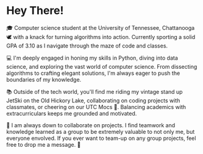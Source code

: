 # **Hey There!**

🎓 Computer science student at the University of Tennessee, Chattanooga 🕊️ with a knack for turning algorithms into action. Currently sporting a solid GPA of 3.10 as I navigate through the maze of code and classes.

💻 I'm deeply engaged in honing my skills in Python, diving into data science, and exploring the vast world of computer science. From dissecting algorithms to crafting elegant solutions, I'm always eager to push the boundaries of my knowledge.

📚 Outside of the tech world, you'll find me riding my vintage stand up JetSki on the Old Hickory Lake, collaborating on coding projects with classmates, or cheering on our UTC Mocs 🏈. Balancing academics with extracurriculars keeps me grounded and motivated.

🚀 I am always down to collaborate on projects. I find teamwork and knowledge learned as a group to be extremely valuable to not only me, but everyone envolved. If you ever want to team-up on any group projects, feel free to drop me a message. 🌟
